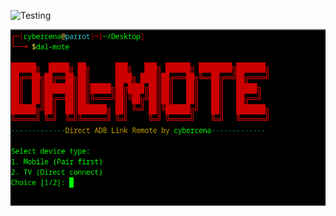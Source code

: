 ![Testing](https://cdn.britannica.com/71/2971-050-DFFEE9ED/Nepal-map-boundaries-cities-locator.jpg)


![dalmote](https://raw.githubusercontent.com/cybercena/DAL-MOTE/refs/heads/main/image.png)
